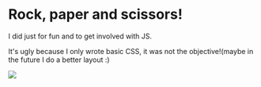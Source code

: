 # Rock, paper and scissors!


I did just for fun and to get involved with JS. 

It's ugly because I only wrote basic CSS, it was not the objective!(maybe in the future I do a better layout :)


![](http://i.imgur.com/ilRtx0p.jpg)